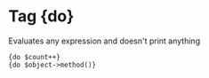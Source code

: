 Tag {do}
========

Evaluates any expression and doesn't print anything

```smarty
{do $count++}
{do $object->method()}
```